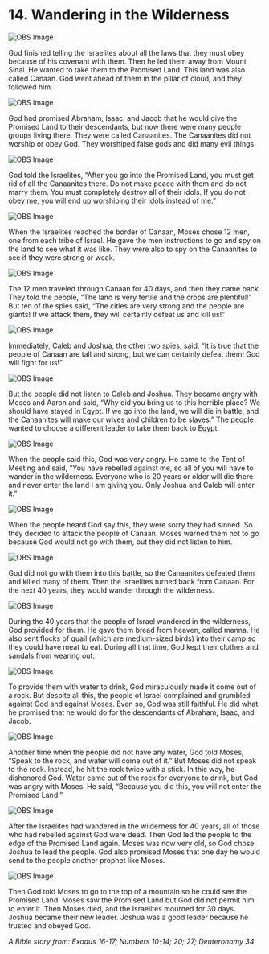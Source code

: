 # 14. Wandering in the Wilderness

![OBS Image](https://cdn.door43.org/obs/jpg/360px/obs-en-14-01.jpg)

God finished telling the Israelites about all the laws that they must obey because of his covenant with them. Then he led them away from Mount Sinai. He wanted to take them to the Promised Land. This land was also called Canaan. God went ahead of them in the pillar of cloud, and they followed him.

![OBS Image](https://cdn.door43.org/obs/jpg/360px/obs-en-14-02.jpg)

God had promised Abraham, Isaac, and Jacob that he would give the Promised Land to their descendants, but now there were many people groups living there. They were called Canaanites. The Canaanites did not worship or obey God. They worshiped false gods and did many evil things.

![OBS Image](https://cdn.door43.org/obs/jpg/360px/obs-en-14-03.jpg)

God told the Israelites, “After you go into the Promised Land, you must get rid of all the Canaanites there. Do not make peace with them and do not marry them. You must completely destroy all of their idols. If you do not obey me, you will end up worshiping their idols instead of me.”

![OBS Image](https://cdn.door43.org/obs/jpg/360px/obs-en-14-04.jpg)

When the Israelites reached the border of Canaan, Moses chose 12 men, one from each tribe of Israel. He gave the men instructions to go and spy on the land to see what it was like. They were also to spy on the Canaanites to see if they were strong or weak.

![OBS Image](https://cdn.door43.org/obs/jpg/360px/obs-en-14-05.jpg)

The 12 men traveled through Canaan for 40 days, and then they came back. They told the people, “The land is very fertile and the crops are plentiful!” But ten of the spies said, “The cities are very strong and the people are giants! If we attack them, they will certainly defeat us and kill us!”

![OBS Image](https://cdn.door43.org/obs/jpg/360px/obs-en-14-06.jpg)

Immediately, Caleb and Joshua, the other two spies, said, “It is true that the people of Canaan are tall and strong, but we can certainly defeat them! God will fight for us!”

![OBS Image](https://cdn.door43.org/obs/jpg/360px/obs-en-14-07.jpg)

But the people did not listen to Caleb and Joshua. They became angry with Moses and Aaron and said, “Why did you bring us to this horrible place? We should have stayed in Egypt. If we go into the land, we will die in battle, and the Canaanites will make our wives and children to be slaves.” The people wanted to choose a different leader to take them back to Egypt.

![OBS Image](https://cdn.door43.org/obs/jpg/360px/obs-en-14-08.jpg)

When the people said this, God was very angry. He came to the Tent of Meeting and said, “You have rebelled against me, so all of you will have to wander in the wilderness. Everyone who is 20 years or older will die there and never enter the land I am giving you. Only Joshua and Caleb will enter it.”

![OBS Image](https://cdn.door43.org/obs/jpg/360px/obs-en-14-09.jpg)

When the people heard God say this, they were sorry they had sinned. So they decided to attack the people of Canaan. Moses warned them not to go because God would not go with them, but they did not listen to him.

![OBS Image](https://cdn.door43.org/obs/jpg/360px/obs-en-14-10.jpg)

God did not go with them into this battle, so the Canaanites defeated them and killed many of them. Then the Israelites turned back from Canaan. For the next 40 years, they would wander through the wilderness.

![OBS Image](https://cdn.door43.org/obs/jpg/360px/obs-en-14-11.jpg)

During the 40 years that the people of Israel wandered in the wilderness, God provided for them. He gave them bread from heaven, called manna. He also sent flocks of quail (which are medium-sized birds) into their camp so they could have meat to eat. During all that time, God kept their clothes and sandals from wearing out.

![OBS Image](https://cdn.door43.org/obs/jpg/360px/obs-en-14-12.jpg)

To provide them with water to drink, God miraculously made it come out of a rock. But despite all this, the people of Israel complained and grumbled against God and against Moses. Even so, God was still faithful. He did what he promised that he would do for the descendants of Abraham, Isaac, and Jacob.

![OBS Image](https://cdn.door43.org/obs/jpg/360px/obs-en-14-13.jpg)

Another time when the people did not have any water, God told Moses, “Speak to the rock, and water will come out of it.” But Moses did not speak to the rock. Instead, he hit the rock twice with a stick. In this way, he dishonored God. Water came out of the rock for everyone to drink, but God was angry with Moses. He said, “Because you did this, you will not enter the Promised Land.”

![OBS Image](https://cdn.door43.org/obs/jpg/360px/obs-en-14-14.jpg)

After the Israelites had wandered in the wilderness for 40 years, all of those who had rebelled against God were dead. Then God led the people to the edge of the Promised Land again. Moses was now very old, so God chose Joshua to lead the people. God also promised Moses that one day he would send to the people another prophet like Moses.

![OBS Image](https://cdn.door43.org/obs/jpg/360px/obs-en-14-15.jpg)

Then God told Moses to go to the top of a mountain so he could see the Promised Land. Moses saw the Promised Land but God did not permit him to enter it. Then Moses died, and the Israelites mourned for 30 days. Joshua became their new leader. Joshua was a good leader because he trusted and obeyed God.

_A Bible story from: Exodus 16-17; Numbers 10-14; 20; 27; Deuteronomy 34_
